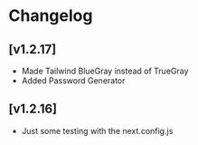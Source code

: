 # Changelog

## **[v1.2.17]**

- Made Tailwind BlueGray instead of TrueGray
- Added Password Generator

## **[v1.2.16]**

- Just some testing with the next.config.js
